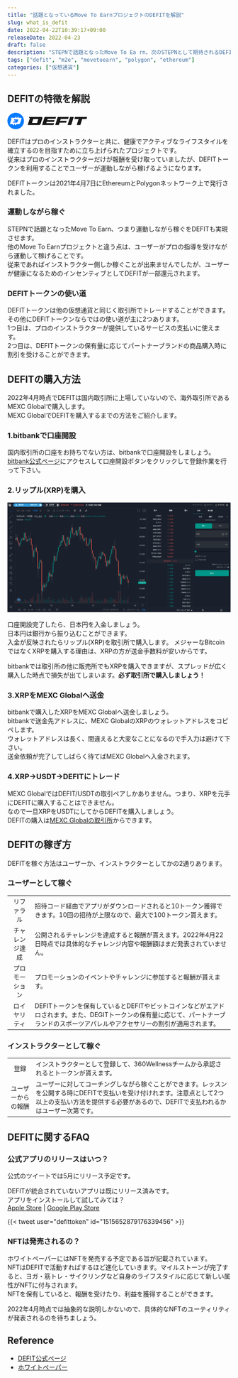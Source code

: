 ```yaml
---
title: "話題となっているMove To EarnプロジェクトのDEFITを解説"
slug: what_is_defit
date: 2022-04-22T10:39:17+09:00
releaseDate: 2022-04-23
draft: false
description: "STEPNで話題となったMove To Ea rn。次のSTEPNとして期待されるDEFITについて紹介します。"
tags: ["defit", "m2e", "movetoearn", "polygon", "ethereum"]
categories: ["仮想通貨"]
---
```


## DEFITの特徴を解説

![DIFIT Logo](./defit_logo.png)

DEFITはプロのインストラクターと共に、健康でアクティブなライフスタイルを確立するのを目指すために立ち上げられたプロジェクトです。  
従来はプロのインストラクターだけが報酬を受け取っていましたが、DEFITトークンを利用することでユーザーが運動しながら稼げるようになります。  

DEFITトークンは2021年4月7日にEthereumとPolygonネットワーク上で発行されました。  

### 運動しながら稼ぐ

STEPNで話題となったMove To Earn、つまり運動しながら稼ぐをDEFITも実現させます。  
他のMove To Earnプロジェクトと違う点は、ユーザーがプロの指導を受けながら運動して稼げることです。  
従来であればインストラクター側しか稼ぐことが出来ませんでしたが、ユーザーが健康になるためのインセンティブとしてDEFITが一部還元されます。  

### DEFITトークンの使い道

DEFITトークンは他の仮想通貨と同じく取引所でトレードすることができます。その他にDEFITトークンならではの使い道が主に2つあります。  
1つ目は、プロのインストラクターが提供しているサービスの支払いに使えます。  
2つ目は、DEFITトークンの保有量に応じてパートナーブランドの商品購入時に割引を受けることができます。

## DEFITの購入方法

2022年4月時点でDEFITは国内取引所に上場していないので、海外取引所であるMEXC Globalで購入します。  
MEXC GlobalでDEFITを購入するまでの方法をご紹介します。

### 1.bitbankで口座開設

国内取引所の口座をお持ちでない方は、bitbankで口座開設をしましょう。  
[bitbank公式ページ](https://bitbank.cc/)にアクセスして口座開設ボタンをクリックして登録作業を行って下さい。

### 2.リップル(XRP)を購入

![Buy XRP on bitbank](./bitbank_xrp_trade_screen.png)

口座開設完了したら、日本円を入金しましょう。  
日本円は銀行から振り込むことができます。  
入金が反映されたらリップル(XRP)を取引所で購入します。
メジャーなBitcoinではなくXRPを購入する理由は、XRPの方が送金手数料が安いからです。  

bitbankでは取引所の他に販売所でもXRPを購入できますが、スプレッドが広く購入した時点で損失が出てしまいます。**必ず取引所で購入しましょう！**  

### 3.XRPをMEXC Globalへ送金

bitbankで購入したXRPをMEXC Globalへ送金しましょう。  
bitbankで送金先アドレスに、MEXC GlobalのXRPのウォレットアドレスをコピペします。  
ウォレットアドレスは長く、間違えると大変なことになるので手入力は避けて下さい。  
送金依頼が完了してしばらく待てばMEXC Globalへ入金されます。

### 4.XRP->USDT->DEFITにトレード

MEXC GlobalではDEFIT/USDTの取引ペアしかありません。つまり、XRPを元手にDEFITに購入することはできません。  
なので一旦XRPをUSDTにしてからDEFITを購入しましょう。  
DEFITの購入は[MEXC Globalの取引所](https://www.mexc.com/exchange/DEFIT_USDT)からできます。

## DEFITの稼ぎ方

DEFITを稼ぐ方法はユーザーか、インストラクターとしてかの2通りあります。

### ユーザーとして稼ぐ

|||
|:--:|:--|
|リファラル|招待コード経由でアプリがダウンロードされると10トークン獲得できます。10回の招待が上限なので、最大で100トークン貰えます。|
|チャレンジ達成|公開されるチャレンジを達成すると報酬が貰えます。2022年4月22日時点では具体的なチャレンジ内容や報酬額はまだ発表されていません。|
|プロモーション|プロモーションのイベントやチャレンジに参加すると報酬が貰えます。|
|ロイヤリティ|DEFITトークンを保有しているとDEFITやビットコインなどがエアドロされます。また、DEGITトークンの保有量に応じて、パートナーブランドのスポーツアパレルやアクセサリーの割引が適用されます。|

### インストラクターとして稼ぐ

|||
|:--:|:--|
|登録|インストラクターとして登録して、360Wellnessチームから承認されるとトークンが貰えます。|
|ユーザーからの報酬|ユーザーに対してコーチングしながら稼ぐことができます。レッスンを公開する時にDEFITで支払いを受け付けれます。注意点として2つ以上の支払い方法を提供する必要があるので、DEFITで支払われるかはユーザー次第です。|

## DEFITに関するFAQ

### 公式アプリのリリースはいつ？

公式のツイートでは5月にリリース予定です。  

DEFITが統合されていないアプリは既にリリース済みです。  
アプリをインストールして試してみては？  
[Apple Store](https://apps.apple.com/us/app/360wellness/id1511566195) | [Google Play Store](https://play.google.com/store/apps/details?id=com.app360Sports.wellness.prod&hl=fr&gl=US)

{{< tweet user="defittoken" id="1515652879176339456" >}}

### NFTは発売されるの？

ホワイトペーパーにはNFTを発売する予定である旨が記載されています。  
NFTはDEFITで活動すればするほど進化していきます。マイルストーンが完了すると、ヨガ・筋トレ・サイクリングなど自身のライフスタイルに応じて新しい属性がNFTに付与されます。  
NFTを保有していると、報酬を受けたり、利益を獲得することができます。  

2022年4月時点では抽象的な説明しかないので、具体的なNFTのユーティリティが発表されるのを待ちましょう。

## Reference

- [DEFIT公式ページ](https://defit.io/)
- [ホワイトペーパー](https://f.hubspotusercontent10.net/hubfs/8386260/DEFIT%20Litepaper%202.0.pdf)

